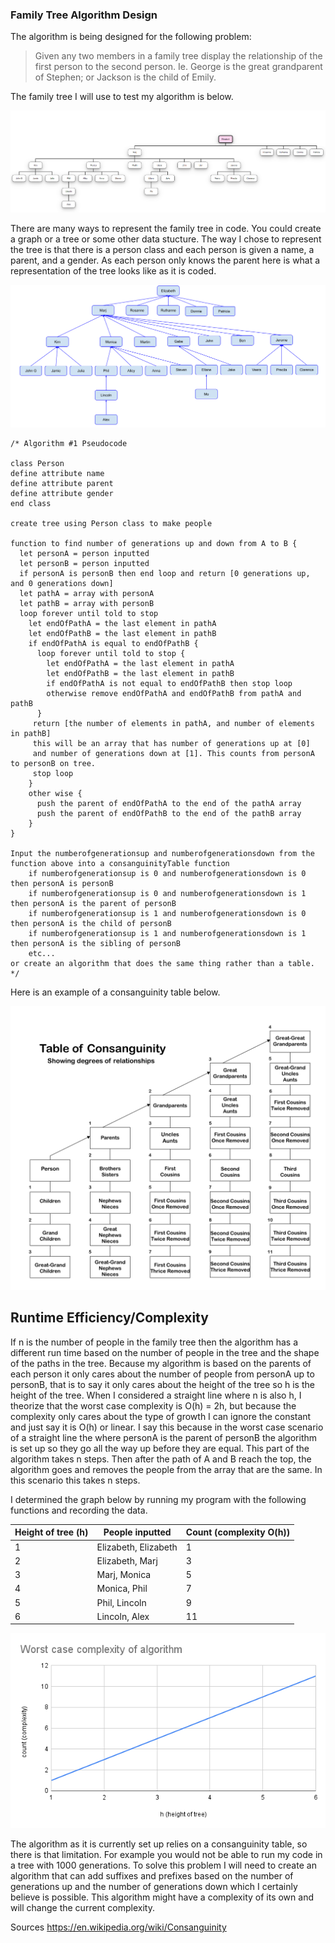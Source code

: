 ### Family Tree Algorithm Design

The algorithm is being designed for the following problem:

> Given any two members in a family tree display the relationship of the first person to the second person.  Ie. George is the great grandparent of Stephen; or Jackson is the child of Emily.

The family tree I will use to test my algorithm is below.

![Family Tree](example_family_tree.png)

There are many ways to represent the family tree in code. You could create a graph or a tree or some other data stucture. The way I chose to represent the tree is that there is a person class and each person is given a name, a parent, and a gender. As each person only knows the parent here is what a representation of the tree looks like as it is coded.

![Family Tree](family_tree_code_diagram.png)

~~~
/* Algorithm #1 Pseudocode

class Person
define attribute name
define attribute parent
define attribute gender
end class

create tree using Person class to make people

function to find number of generations up and down from A to B {
  let personA = person inputted
  let personB = person inputted
  if personA is personB then end loop and return [0 generations up, and 0 generations down]
  let pathA = array with personA
  let pathB = array with personB
  loop forever until told to stop
    let endOfPathA = the last element in pathA
    let endOfPathB = the last element in pathB
    if endOfPathA is equal to endOfPathB {
      loop forever until told to stop {
        let endOfPathA = the last element in pathA
        let endOfPathB = the last element in pathB
        if endOfPathA is not equal to endOfPathB then stop loop
        otherwise remove endOfPathA and endOfPathB from pathA and pathB
      }
     return [the number of elements in pathA, and number of elements in pathB]
     this will be an array that has number of generations up at [0]
     and number of generations down at [1]. This counts from personA to personB on tree. 
     stop loop
    } 
    other wise {
      push the parent of endOfPathA to the end of the pathA array
      push the parent of endOfPathB to the end of the pathB array
    }
}

Input the numberofgenerationsup and numberofgenerationsdown from the function above into a consanguinityTable function
    if numberofgenerationsup is 0 and numberofgenerationsdown is 0 then personA is personB
    if numberofgenerationsup is 0 and numberofgenerationsdown is 1 then personA is the parent of personB
    if numberofgenerationsup is 1 and numberofgenerationsdown is 0 then personA is the child of personB
    if numberofgenerationsup is 1 and numberofgenerationsdown is 1 then personA is the sibling of personB
    etc...
or create an algorithm that does the same thing rather than a table.
*/
~~~

Here is an example of a consanguinity table below.

![Consanguinity Table](Table_of_Consanguinity_showing_degrees_of_relationship.svg.png)

## Runtime Efficiency/Complexity

If n is the number of people in the family tree then the algorithm has a different run time based on the number of people in the tree and the shape of the paths in the tree. Because my algorithm is based on the parents of each person it only cares about the number of people from personA up to personB, that is to say it only cares about the height of the tree so h is the height of the tree. When I considered a straight line where n is also h, I theorize that the worst case complexity is O(h) = 2h, but because the complexity only cares about the type of growth I can ignore the constant and just say it is O(h) or linear. I say this because in the worst case scenario of a straight line the where personA is the parent of personB the algorithm is set up so they go all the way up before they are equal. This part of the algorithm takes n steps. Then after the path of A and B reach the top, the algorithm goes and removes the people from the array that are the same. In this scenario this takes n steps. 

I determined the graph below by running my program with the following functions and recording the data.

| Height of tree (h) | People inputted      | Count (complexity O(h)) |
| ------------------ | -------------------- | ----------------------- |
| 1                  | Elizabeth, Elizabeth | 1                       |
| 2                  | Elizabeth, Marj      | 3                       |
| 3                  | Marj, Monica         | 5                       |
| 4                  | Monica, Phil         | 7                       |
| 5                  | Phil, Lincoln        | 9                       |
| 6                  | Lincoln, Alex        | 11                      |


![graph](worst_case_complexity_of_algorithm.png)

The algorithm as it is currently set up relies on a consanguinity table, so there is that limitation. For example you would not be able to run my code in a tree with 1000 generations. To solve this problem I will need to create an algorithm that can add suffixes and prefixes based on the number of generations up and the number of generations down which I certainly believe is possible. This algorithm might have a complexity of its own and will change the current complexity.

Sources
https://en.wikipedia.org/wiki/Consanguinity
